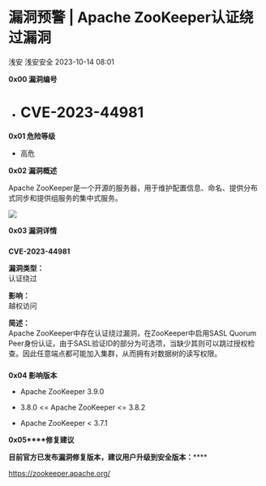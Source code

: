 #  漏洞预警 | Apache ZooKeeper认证绕过漏洞   
浅安  浅安安全   2023-10-14 08:01  
  
**0x00 漏洞编号**  
- # CVE-2023-44981  
  
**0x01 危险等级**  
- 高危  
  
**0x02 漏洞概述**  
  
Apache ZooKeeper是一个开源的服务器，用于维护配置信息、命名、提供分布式同步和提供组服务的集中式服务。  
  
![](https://mmbiz.qpic.cn/sz_mmbiz_png/7stTqD182SWqko9FpUNxKIEDk0mJhFKwYIFEUT1iaq1MkHic1zhibQIeI9gibxjcQTicmL4RJu7utjhhwM9s3G3ATPQ/640?wx_fmt=png "")  
  
**0x03 漏洞详情**  
###   
###   
  
**CVE-2023-44981**  
  
**漏洞类型：**  
认证绕过  
  
**影响：**  
越权访问  
  
**简述：**  
Apache ZooKeeper中存在认证绕过漏洞，在ZooKeeper中启用SASL Quorum Peer身份认证，由于SASL验证ID的部分为可选项，当缺少其则可以跳过授权检查。因此任意端点都可能加入集群，从而拥有对数据树的读写权限。  
###   
  
**0x04 影响版本**  
- Apache ZooKeeper 3.9.0  
  
- 3.8.0 <= Apache ZooKeeper <= 3.8.2  
  
- Apache ZooKeeper < 3.7.1  
  
**0x05****修复建议**  
  
******目前官方已发布漏洞修复版本，建议用户升级到安全版本****：******  
  
https://zookeeper.apache.org/  
  
  
  
